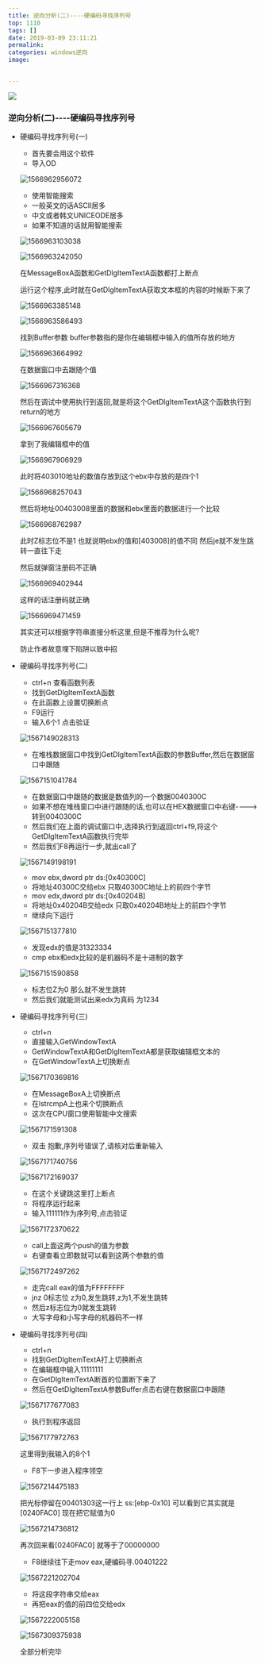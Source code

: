 ```yaml
---
title: 逆向分析(二)----硬编码寻找序列号
top: 1110
tags: []
date: 2019-03-09 23:11:21
permalink:
categories: windows逆向
image:


---
```


<p class="description"></p>
<meta name="referrer" content="no-referrer" />
<img src="http://blog-mamba.oss-cn-beijing.aliyuncs.com/springboot/title.png">

<!-- more -->

### 逆向分析(二)----硬编码寻找序列号

- 硬编码寻找序列号(一)

  - 首先要会用这个软件
  - 导入OD

  ![1566962956072](https://blog-mamba.oss-cn-beijing.aliyuncs.com/windows/%E9%80%86%E5%90%91%E5%88%86%E6%9E%9002_%E7%A1%AC%E7%BC%96%E7%A0%81%E5%AF%BB%E6%89%BE%E5%BA%8F%E5%88%97%E5%8F%B7/01.png)

  - 使用智能搜索
  - 一般英文的话ASCII居多
  - 中文或者韩文UNICEODE居多
  - 如果不知道的话就用智能搜索

  ![1566963103038](https://blog-mamba.oss-cn-beijing.aliyuncs.com/windows/%E9%80%86%E5%90%91%E5%88%86%E6%9E%9002_%E7%A1%AC%E7%BC%96%E7%A0%81%E5%AF%BB%E6%89%BE%E5%BA%8F%E5%88%97%E5%8F%B7/02.png)

  ![1566963242050](C:\Users\85896\AppData\Roaming\Typora\typora-user-images\1566963242050.png)

  在MessageBoxA函数和GetDlgItemTextA函数都打上断点

  运行这个程序,此时就在GetDlgItemTextA获取文本框的内容的时候断下来了

  ![1566963385148](https://blog-mamba.oss-cn-beijing.aliyuncs.com/windows/%E9%80%86%E5%90%91%E5%88%86%E6%9E%9002_%E7%A1%AC%E7%BC%96%E7%A0%81%E5%AF%BB%E6%89%BE%E5%BA%8F%E5%88%97%E5%8F%B7/03.png)

  ![1566963586493](https://blog-mamba.oss-cn-beijing.aliyuncs.com/windows/%E9%80%86%E5%90%91%E5%88%86%E6%9E%9002_%E7%A1%AC%E7%BC%96%E7%A0%81%E5%AF%BB%E6%89%BE%E5%BA%8F%E5%88%97%E5%8F%B7/04.png)

  找到Buffer参数   buffer参数指的是你在编辑框中输入的值所存放的地方

  ![1566963664992](https://blog-mamba.oss-cn-beijing.aliyuncs.com/windows/%E9%80%86%E5%90%91%E5%88%86%E6%9E%9002_%E7%A1%AC%E7%BC%96%E7%A0%81%E5%AF%BB%E6%89%BE%E5%BA%8F%E5%88%97%E5%8F%B7/05.png)

  在数据窗口中去跟随个值

  ![1566967316368](https://blog-mamba.oss-cn-beijing.aliyuncs.com/windows/%E9%80%86%E5%90%91%E5%88%86%E6%9E%9002_%E7%A1%AC%E7%BC%96%E7%A0%81%E5%AF%BB%E6%89%BE%E5%BA%8F%E5%88%97%E5%8F%B7/06.png)

  然后在调试中使用执行到返回,就是将这个GetDlgItemTextA这个函数执行到return的地方

  ![1566967605679](https://blog-mamba.oss-cn-beijing.aliyuncs.com/windows/%E9%80%86%E5%90%91%E5%88%86%E6%9E%9002_%E7%A1%AC%E7%BC%96%E7%A0%81%E5%AF%BB%E6%89%BE%E5%BA%8F%E5%88%97%E5%8F%B7/07.png)

  拿到了我编辑框中的值

  ![1566967906929](https://blog-mamba.oss-cn-beijing.aliyuncs.com/windows/%E9%80%86%E5%90%91%E5%88%86%E6%9E%9002_%E7%A1%AC%E7%BC%96%E7%A0%81%E5%AF%BB%E6%89%BE%E5%BA%8F%E5%88%97%E5%8F%B7/08.png)

  此时将403010地址的数值存放到这个ebx中存放的是四个1

  ![1566968257043](https://blog-mamba.oss-cn-beijing.aliyuncs.com/windows/%E9%80%86%E5%90%91%E5%88%86%E6%9E%9002_%E7%A1%AC%E7%BC%96%E7%A0%81%E5%AF%BB%E6%89%BE%E5%BA%8F%E5%88%97%E5%8F%B7/09.png)

  然后将地址00403008里面的数据和ebx里面的数据进行一个比较

  ![1566968762987](https://blog-mamba.oss-cn-beijing.aliyuncs.com/windows/%E9%80%86%E5%90%91%E5%88%86%E6%9E%9002_%E7%A1%AC%E7%BC%96%E7%A0%81%E5%AF%BB%E6%89%BE%E5%BA%8F%E5%88%97%E5%8F%B7/10.png)

  此时Z标志位不是1  也就说明ebx的值和[403008]的值不同    然后je就不发生跳转一直往下走  

  然后就弹窗注册码不正确

  ![1566969402944](https://blog-mamba.oss-cn-beijing.aliyuncs.com/windows/%E9%80%86%E5%90%91%E5%88%86%E6%9E%9002_%E7%A1%AC%E7%BC%96%E7%A0%81%E5%AF%BB%E6%89%BE%E5%BA%8F%E5%88%97%E5%8F%B7/11.png)

  这样的话注册码就正确

  ![1566969471459](https://blog-mamba.oss-cn-beijing.aliyuncs.com/windows/%E9%80%86%E5%90%91%E5%88%86%E6%9E%9002_%E7%A1%AC%E7%BC%96%E7%A0%81%E5%AF%BB%E6%89%BE%E5%BA%8F%E5%88%97%E5%8F%B7/12.png)

  其实还可以根据字符串直接分析这里,但是不推荐为什么呢?

  防止作者故意埋下陷阱以致中招





- 硬编码寻找序列号(二)
  - ctrl+n   查看函数列表
  - 找到GetDlgItemTextA函数
  - 在此函数上设置切换断点
  - F9运行
  - 输入6个1   点击验证
  
  ![1567149028313](https://blog-mamba.oss-cn-beijing.aliyuncs.com/windows/%E9%80%86%E5%90%91%E5%88%86%E6%9E%9002_%E7%A1%AC%E7%BC%96%E7%A0%81%E5%AF%BB%E6%89%BE%E5%BA%8F%E5%88%97%E5%8F%B7/13.png)
  
  - 在堆栈数据窗口中找到GetDlgItemTextA函数的参数Buffer,然后在数据窗口中跟随
  
  ![1567151041784](https://blog-mamba.oss-cn-beijing.aliyuncs.com/windows/%E9%80%86%E5%90%91%E5%88%86%E6%9E%9002_%E7%A1%AC%E7%BC%96%E7%A0%81%E5%AF%BB%E6%89%BE%E5%BA%8F%E5%88%97%E5%8F%B7/14.png)
  
  - 在数据窗口中跟随的数据是数值列的一个数据0040300C
  - 如果不想在堆栈窗口中进行跟随的话,也可以在HEX数据窗口中右键---->转到0040300C
  - 然后我们在上面的调试窗口中,选择执行到返回ctrl+f9,将这个GetDlgItemTextA函数执行完毕
  - 然后我们F8再运行一步,就出call了
  
  ![1567149198191](https://blog-mamba.oss-cn-beijing.aliyuncs.com/windows/%E9%80%86%E5%90%91%E5%88%86%E6%9E%9002_%E7%A1%AC%E7%BC%96%E7%A0%81%E5%AF%BB%E6%89%BE%E5%BA%8F%E5%88%97%E5%8F%B7/15.png)
  
  - mov  ebx,dword ptr ds:[0x40300C]
  - 将地址40300C交给ebx   只取40300C地址上的前四个字节
  - mov  edx,dword ptr ds:[0x40204B]
  - 将地址0x40204B交给edx   只取0x40204B地址上的前四个字节
  - 继续向下运行
  
  ![1567151377810](https://blog-mamba.oss-cn-beijing.aliyuncs.com/windows/%E9%80%86%E5%90%91%E5%88%86%E6%9E%9002_%E7%A1%AC%E7%BC%96%E7%A0%81%E5%AF%BB%E6%89%BE%E5%BA%8F%E5%88%97%E5%8F%B7/16.png)
  
  - 发现edx的值是31323334
  - cmp  ebx和edx比较的是机器码不是十进制的数字
  
  ![1567151590858](https://blog-mamba.oss-cn-beijing.aliyuncs.com/windows/%E9%80%86%E5%90%91%E5%88%86%E6%9E%9002_%E7%A1%AC%E7%BC%96%E7%A0%81%E5%AF%BB%E6%89%BE%E5%BA%8F%E5%88%97%E5%8F%B7/17.png)
  
  - 标志位Z为0  那么就不发生跳转
  - 然后我们就能测试出来edx为真码  为1234



- 硬编码寻找序列号(三)

  - ctrl+n
  - 直接输入GetWindowTextA
  - GetWindowTextA和GetDlgItemTextA都是获取编辑框文本的
  - 在GetWindowTextA上切换断点

  ![1567170369816](https://blog-mamba.oss-cn-beijing.aliyuncs.com/windows/%E9%80%86%E5%90%91%E5%88%86%E6%9E%9002_%E7%A1%AC%E7%BC%96%E7%A0%81%E5%AF%BB%E6%89%BE%E5%BA%8F%E5%88%97%E5%8F%B7/18.png)

  - 在MessageBoxA上切换断点
  - 在lstrcmpA上也来个切换断点
  - 这次在CPU窗口使用智能中文搜索

  ![1567171591308](https://blog-mamba.oss-cn-beijing.aliyuncs.com/windows/%E9%80%86%E5%90%91%E5%88%86%E6%9E%9002_%E7%A1%AC%E7%BC%96%E7%A0%81%E5%AF%BB%E6%89%BE%E5%BA%8F%E5%88%97%E5%8F%B7/19.png)

  - 双击  抱歉,序列号错误了,请核对后重新输入

  ![1567171740756](https://blog-mamba.oss-cn-beijing.aliyuncs.com/windows/%E9%80%86%E5%90%91%E5%88%86%E6%9E%9002_%E7%A1%AC%E7%BC%96%E7%A0%81%E5%AF%BB%E6%89%BE%E5%BA%8F%E5%88%97%E5%8F%B7/20.png)

  ![1567172169037](https://blog-mamba.oss-cn-beijing.aliyuncs.com/windows/%E9%80%86%E5%90%91%E5%88%86%E6%9E%9002_%E7%A1%AC%E7%BC%96%E7%A0%81%E5%AF%BB%E6%89%BE%E5%BA%8F%E5%88%97%E5%8F%B7/21.png)

  - 在这个关键跳这里打上断点
  - 将程序运行起来
  - 输入111111作为序列号,点击验证

  ![1567172370622](https://blog-mamba.oss-cn-beijing.aliyuncs.com/windows/%E9%80%86%E5%90%91%E5%88%86%E6%9E%9002_%E7%A1%AC%E7%BC%96%E7%A0%81%E5%AF%BB%E6%89%BE%E5%BA%8F%E5%88%97%E5%8F%B7/22.png)

  - call上面这两个push的值为参数
  - 右键查看立即数就可以看到这两个参数的值

  ![1567172497262](https://blog-mamba.oss-cn-beijing.aliyuncs.com/windows/%E9%80%86%E5%90%91%E5%88%86%E6%9E%9002_%E7%A1%AC%E7%BC%96%E7%A0%81%E5%AF%BB%E6%89%BE%E5%BA%8F%E5%88%97%E5%8F%B7/23.png)

  - 走完call  eax的值为FFFFFFFF
  - jnz   0标志位   z为0,发生跳转,z为1,不发生跳转
  - 然后z标志位为0就发生跳转
  - 大写字母和小写字母的机器码不一样





- 硬编码寻找序列号(四)
  - ctrl+n
  - 找到GetDlgItemTextA打上切换断点
  - 在编辑框中输入11111111
  - 在GetDlgItemTextA断首的位置断下来了
  - 然后在GetDlgItemTextA参数Buffer点击右键在数据窗口中跟随

  ![1567177677083](https://blog-mamba.oss-cn-beijing.aliyuncs.com/windows/%E9%80%86%E5%90%91%E5%88%86%E6%9E%9002_%E7%A1%AC%E7%BC%96%E7%A0%81%E5%AF%BB%E6%89%BE%E5%BA%8F%E5%88%97%E5%8F%B7/24.png)

  - 执行到程序返回

  ![1567177972763](https://blog-mamba.oss-cn-beijing.aliyuncs.com/windows/%E9%80%86%E5%90%91%E5%88%86%E6%9E%9002_%E7%A1%AC%E7%BC%96%E7%A0%81%E5%AF%BB%E6%89%BE%E5%BA%8F%E5%88%97%E5%8F%B7/25.png)

  这里得到我输入的8个1
  
  - F8下一步进入程序领空
  
  ![1567214475183](https://blog-mamba.oss-cn-beijing.aliyuncs.com/windows/%E9%80%86%E5%90%91%E5%88%86%E6%9E%9002_%E7%A1%AC%E7%BC%96%E7%A0%81%E5%AF%BB%E6%89%BE%E5%BA%8F%E5%88%97%E5%8F%B7/26.png)
  
  把光标停留在00401303这一行上  ss:[ebp-0x10] 可以看到它其实就是[0240FAC0] 现在把它赋值为0
  
  ![1567214736812](https://blog-mamba.oss-cn-beijing.aliyuncs.com/windows/%E9%80%86%E5%90%91%E5%88%86%E6%9E%9002_%E7%A1%AC%E7%BC%96%E7%A0%81%E5%AF%BB%E6%89%BE%E5%BA%8F%E5%88%97%E5%8F%B7/27.png)
  
  再次回来看[0240FAC0] 就等于了00000000
  
  - F8继续往下走mov eax,硬编码寻.00401222
  
  ![1567221202704](https://blog-mamba.oss-cn-beijing.aliyuncs.com/windows/%E9%80%86%E5%90%91%E5%88%86%E6%9E%9002_%E7%A1%AC%E7%BC%96%E7%A0%81%E5%AF%BB%E6%89%BE%E5%BA%8F%E5%88%97%E5%8F%B7/28.png)
  
  - 将这段字符串交给eax
  - 再把eax的值的前四位交给edx
  
  ![1567222005158](https://blog-mamba.oss-cn-beijing.aliyuncs.com/windows/%E9%80%86%E5%90%91%E5%88%86%E6%9E%9002_%E7%A1%AC%E7%BC%96%E7%A0%81%E5%AF%BB%E6%89%BE%E5%BA%8F%E5%88%97%E5%8F%B7/29.png)
  
  ![1567309375938](https://blog-mamba.oss-cn-beijing.aliyuncs.com/windows/%E9%80%86%E5%90%91%E5%88%86%E6%9E%9002_%E7%A1%AC%E7%BC%96%E7%A0%81%E5%AF%BB%E6%89%BE%E5%BA%8F%E5%88%97%E5%8F%B7/30.png)
  
  全部分析完毕